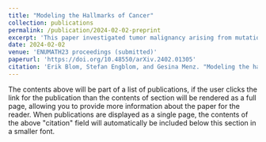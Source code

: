 ```yaml
---
title: "Modeling the Hallmarks of Cancer"
collection: publications
permalink: /publication/2024-02-02-preprint
excerpt: 'This paper investigated tumor malignancy arising from mutation.'
date: 2024-02-02
venue: 'ENUMATH23 proceedings (submitted)'
paperurl: 'https://doi.org/10.48550/arXiv.2402.01305'
citation: 'Erik Blom, Stefan Engblom, and Gesina Menz. "Modeling the hallmarks of avascular tumors." <i>arXiv preprint arXiv:2402.01305</i> (2024).'
---
```


The contents above will be part of a list of publications, if the user clicks the link for the publication than the contents of section will be rendered as a full page, allowing you to provide more information about the paper for the reader. When publications are displayed as a single page, the contents of the above "citation" field will automatically be included below this section in a smaller font.
